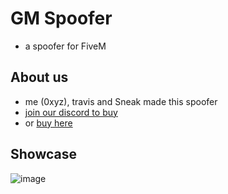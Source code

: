# GM Spoofer
- a spoofer for FiveM

## About us
- me (0xyz), travis and Sneak made this spoofer
- [join our discord to buy](https://discord.gg/PgDKUXBYCY)
- or [buy here](https://gbmarket.mysellauth.com/product/spoofer-1-month)

## Showcase
![image](https://github.com/user-attachments/assets/873e5313-2791-46bc-8a46-e77c32092fc4)
